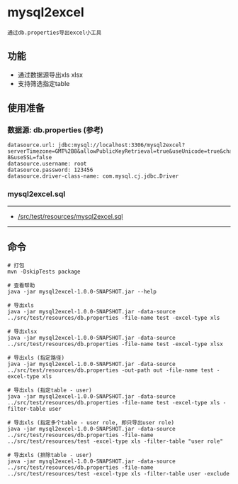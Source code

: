 # mysql2excel

    通过db.properties导出excel小工具
    
## 功能

+ 通过数据源导出xls xlsx
+ 支持筛选指定table
    

## 使用准备

### 数据源:  db.properties (参考)
    datasource.url: jdbc:mysql://localhost:3306/mysql2excel?serverTimezone=GMT%2B8&allowPublicKeyRetrieval=true&useUnicode=true&characterEncoding=UTF-8&useSSL=false
    datasource.username: root
    datasource.password: 123456
    datasource.driver-class-name: com.mysql.cj.jdbc.Driver
      
### mysql2excel.sql

---
   + [/src/test/resources/mysql2excel.sql](https://github.com/joker-pper/mysql2excel/blob/master/src/test/resources/mysql2excel.sql)
---

## 命令

```
# 打包
mvn -DskipTests package

# 查看帮助
java -jar mysql2excel-1.0.0-SNAPSHOT.jar --help

# 导出xls
java -jar mysql2excel-1.0.0-SNAPSHOT.jar -data-source ../src/test/resources/db.properties -file-name test -excel-type xls

# 导出xlsx
java -jar mysql2excel-1.0.0-SNAPSHOT.jar -data-source ../src/test/resources/db.properties -file-name test -excel-type xlsx

# 导出xls (指定路径)
java -jar mysql2excel-1.0.0-SNAPSHOT.jar -data-source ../src/test/resources/db.properties -out-path out -file-name test -excel-type xls 

# 导出xls (指定table - user) 
java -jar mysql2excel-1.0.0-SNAPSHOT.jar -data-source ../src/test/resources/db.properties -file-name test -excel-type xls -filter-table user 

# 导出xls (指定多个table - user role, 即只导出user role) 
java -jar mysql2excel-1.0.0-SNAPSHOT.jar -data-source ../src/test/resources/db.properties -file-name ../src/test/resources/test -excel-type xls -filter-table "user role" 

# 导出xls (排除table - user) 
java -jar mysql2excel-1.0.0-SNAPSHOT.jar -data-source ../src/test/resources/db.properties -file-name ../src/test/resources/test -excel-type xls -filter-table user -exclude 
```

